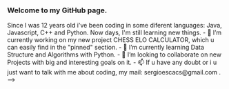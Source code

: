 ### Welcome to my GitHub page. 

<!--
**sergioescacs/sergioescacs** is a ✨ _special_ ✨ repository because its `README.md` (this file) appears on your GitHub profile. --!>

Since I was 12 years old i've been coding in some diferent languages: Java, Javascript, C++ and Python. Now days, I'm still learning new things. 

- 🔭 I’m currently working on my new project CHESS ELO CALCULATOR, which u can easily find in the "pinned" section. 

- 🌱 I’m currently learning Data Structure and Algorithms with Python. 

- 👯 I’m looking to collaborate on new Projects with big and interesting goals on it. 

- 📫 If u have any doubt or i u just want to talk with me about coding, my mail: sergioescacs@gmail.com . 

-->
